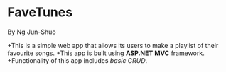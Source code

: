 # FaveTunes
By Ng Jun-Shuo

+This is a simple web app that allows its users to make a playlist of their favourite songs. 
+This app is built using **ASP.NET MVC** framework. 
+Functionality of this app includes *basic CRUD*.  
